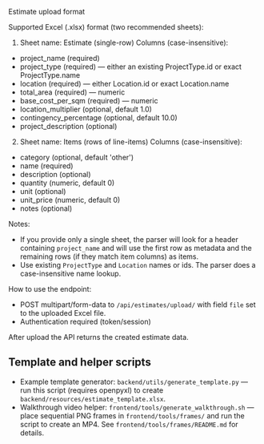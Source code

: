 Estimate upload format

Supported Excel (.xlsx) format (two recommended sheets):

1) Sheet name: Estimate (single-row)
Columns (case-insensitive):
- project_name (required)
- project_type (required)  — either an existing ProjectType.id or exact ProjectType.name
- location (required)      — either Location.id or exact Location.name
- total_area (required)    — numeric
- base_cost_per_sqm (required) — numeric
- location_multiplier (optional, default 1.0)
- contingency_percentage (optional, default 10.0)
- project_description (optional)

2) Sheet name: Items (rows of line-items)
Columns (case-insensitive):
- category (optional, default 'other')
- name (required)
- description (optional)
- quantity (numeric, default 0)
- unit (optional)
- unit_price (numeric, default 0)
- notes (optional)

Notes:
- If you provide only a single sheet, the parser will look for a header containing `project_name` and will use the first row as metadata and the remaining rows (if they match item columns) as items.
- Use existing `ProjectType` and `Location` names or ids. The parser does a case-insensitive name lookup.

How to use the endpoint:
- POST multipart/form-data to `/api/estimates/upload/` with field `file` set to the uploaded Excel file.
- Authentication required (token/session)

After upload the API returns the created estimate data.

Template and helper scripts
---------------------------

- Example template generator: `backend/utils/generate_template.py` — run this script (requires openpyxl) to create `backend/resources/estimate_template.xlsx`.
- Walkthrough video helper: `frontend/tools/generate_walkthrough.sh` — place sequential PNG frames in `frontend/tools/frames/` and run the script to create an MP4. See `frontend/tools/frames/README.md` for details.
